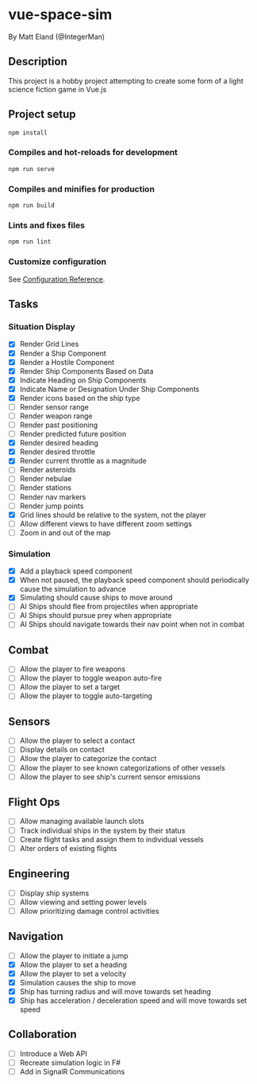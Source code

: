 # vue-space-sim

By Matt Eland (@IntegerMan)

## Description

This project is a hobby project attempting to create some form of a light science fiction game in Vue.js

## Project setup

```
npm install
```

### Compiles and hot-reloads for development

```
npm run serve
```

### Compiles and minifies for production

```
npm run build
```

### Lints and fixes files

```
npm run lint
```

### Customize configuration

See [Configuration Reference](https://cli.vuejs.org/config/).

## Tasks

### Situation Display

-   [x] Render Grid Lines
-   [x] Render a Ship Component
-   [x] Render a Hostile Component
-   [x] Render Ship Components Based on Data
-   [x] Indicate Heading on Ship Components
-   [x] Indicate Name or Designation Under Ship Components
-   [x] Render icons based on the ship type
-   [ ] Render sensor range
-   [ ] Render weapon range
-   [ ] Render past positioning
-   [ ] Render predicted future position
-   [x] Render desired heading
-   [x] Render desired throttle
-   [x] Render current throttle as a magnitude
-   [ ] Render asteroids
-   [ ] Render nebulae
-   [ ] Render stations
-   [ ] Render nav markers
-   [ ] Render jump points
-   [x] Grid lines should be relative to the system, not the player
-   [ ] Allow different views to have different zoom settings
-   [ ] Zoom in and out of the map

### Simulation

-   [x] Add a playback speed component
-   [x] When not paused, the playback speed component should periodically cause the simulation to advance
-   [x] Simulating should cause ships to move around
-   [ ] AI Ships should flee from projectiles when appropriate
-   [ ] AI Ships should pursue prey when appropriate
-   [ ] AI Ships should navigate towards their nav point when not in combat

## Combat

-   [ ] Allow the player to fire weapons
-   [ ] Allow the player to toggle weapon auto-fire
-   [ ] Allow the player to set a target
-   [ ] Allow the player to toggle auto-targeting

## Sensors

-   [ ] Allow the player to select a contact
-   [ ] Display details on contact
-   [ ] Allow the player to categorize the contact
-   [ ] Allow the player to see known categorizations of other vessels
-   [ ] Allow the player to see ship's current sensor emissions

## Flight Ops

-   [ ] Allow managing available launch slots
-   [ ] Track individual ships in the system by their status
-   [ ] Create flight tasks and assign them to individual vessels
-   [ ] Alter orders of existing flights

## Engineering

-   [ ] Display ship systems
-   [ ] Allow viewing and setting power levels
-   [ ] Allow prioritizing damage control activities

## Navigation

-   [ ] Allow the player to initiate a jump
-   [x] Allow the player to set a heading
-   [x] Allow the player to set a velocity
-   [x] Simulation causes the ship to move
-   [x] Ship has turning radius and will move towards set heading
-   [x] Ship has acceleration / deceleration speed and will move towards set speed

## Collaboration

-   [ ] Introduce a Web API
-   [ ] Recreate simulation logic in F#
-   [ ] Add in SignalR Communications
